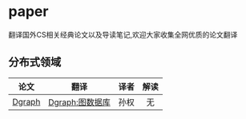 # paper
翻译国外CS相关经典论文以及导读笔记,欢迎大家收集全网优质的论文翻译

## 分布式领域
| 论文  |  翻译  |  译者   |  解读 |
|:----:| :----: | :----: |:----: |
| [Dgraph](https://dgraph.io/paper)|[Dgraph:图数据库](distributed/dgraph.md)| 孙权 |  无 |
